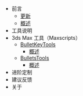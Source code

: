 <!--
 * @Description: 
 * @Author: Bullet.S
 * @Date: 2019-12-05 13:43:39
 * @LastEditors: Bullet.S
 * @LastEditTime: 2019-12-05 13:43:47
 * @Email: animator.bullet@foxmail.com
 -->

* 前言
    * [更新](Update.md)
    * [概述](Guide.md)
* 工具说明
* 3ds Max 工具（Maxscripts）
    * [BulletKeyTools](Tools/BulletKeyTools)
        * [概述](Tools/BulletKeyTools/BulletKeyTools.md)
    * [BulletsTools](Tools/BulletsTools)
        * [概述](Tools/BulletsTools/BulletsTools.md)
* 进阶定制
* 建议反馈
* 关于
